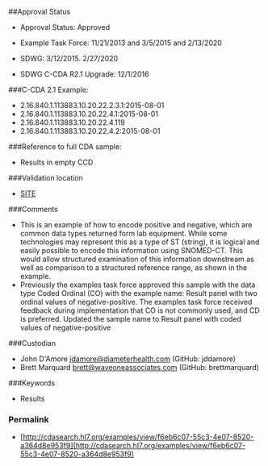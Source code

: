 ##Approval Status 

* Approval Status: Approved
* Example Task Force: 11/21/2013 and 3/5/2015 and 2/13/2020
* SDWG: 3/12/2015. 2/27/2020

* SDWG C-CDA R2.1 Upgrade: 12/1/2016    

###C-CDA 2.1 Example:


* 2.16.840.1.113883.10.20.22.2.3.1:2015-08-01
* 2.16.840.1.113883.10.20.22.4.1:2015-08-01
* 2.16.840.1.113883.10.20.22.4.119
* 2.16.840.1.113883.10.20.22.4.2:2015-08-01

###Reference to full CDA sample:
* Results in empty CCD


###Validation location

* [SITE](https://sitenv.org/sandbox-ccda/ccda-validator)


###Comments

* This is an example of how to encode positive and negative, which are common data types returned form lab equipment. While some technologies may represent this as a type of ST (string), it is logical and easily possible to encode this information using SNOMED-CT. This would allow structured examination of this information downstream as well as comparison to a structured reference range, as shown in the example.
* Previously the examples task force approved this sample with the data type Coded Ordinal (CO) with the example name: Result panel with two ordinal values of negative-positive. The examples task force received feedback during implementation that CO is not commonly used, and CD is preferred. Updated the sample name to Result panel with coded values of negative-positive


###Custodian

* John D'Amore jdamore@diameterhealth.com (GitHub: jddamore)
* Brett Marquard brett@waveoneassociates.com (GitHub: brettmarquard)



###Keywords

* Results



### Permalink 

* [http://cdasearch.hl7.org/examples/view/f6eb6c07-55c3-4e07-8520-a364d8e953f9](http://cdasearch.hl7.org/examples/view/f6eb6c07-55c3-4e07-8520-a364d8e953f9)